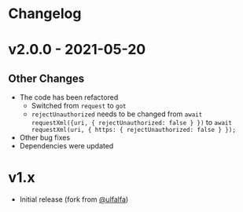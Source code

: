 # Changelog

# v2.0.0 - 2021-05-20

## Other Changes
- The code has been refactored
  - Switched from `request` to `got`
  - `rejectUnauthorized` needs to be changed from `await requestXml({uri, { rejectUnauthorized: false } })` to `await requestXml(uri, { https: { rejectUnauthorized: false } });`
- Other bug fixes
- Dependencies were updated
  
# v1.x
- Initial release (fork from [@ulfalfa](https://gitlab.com/ulfalfa/fritzbox))